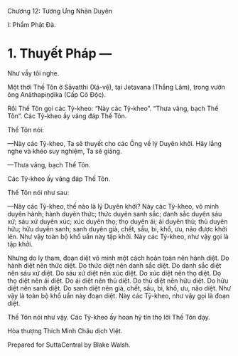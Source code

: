  

Chương 12: Tương Ưng Nhân Duyên

I: Phẩm Phật Ðà.

# 1\. Thuyết Pháp —

Như vầy tôi nghe.

Một thời Thế Tôn ở Sāvatthi (Xá-vệ), tại Jetavana (Thắng Lâm), trong vườn ông Anāthapiṇḍika (Cấp Cô Ðộc).

Rồi Thế Tôn gọi các Tỷ-kheo: “Này các Tỷ-kheo”. “Thưa vâng, bạch Thế Tôn”. Các Tỷ-kheo ấy vâng đáp Thế Tôn.

Thế Tôn nói:

—Này các Tỷ-kheo, Ta sẽ thuyết cho các Ông về lý Duyên khởi. Hãy lắng nghe và khéo suy nghiệm, Ta sẽ giảng.

—Thưa vâng, bạch Thế Tôn.

Các Tỷ-kheo ấy vâng đáp Thế Tôn.

Thế Tôn nói như sau:

—Này các Tỷ-kheo, thế nào là lý Duyên khởi? Này các Tỷ-kheo, vô minh duyên hành; hành duyên thức; thức duyên sanh sắc; danh sắc duyên sáu xứ; sáu xứ duyên xúc; xúc duyên thọ; thọ duyên ái; ái duyên thủ; thủ duyên hữu; hữu duyên sanh; sanh duyên già, chết, sầu, bi, khổ, ưu, não được khởi lên. Như vậy toàn bộ khổ uẩn này tập khởi. Này các Tỷ-kheo, như vậy gọi là tập khởi.

Nhưng do ly tham, đoạn diệt vô minh một cách hoàn toàn nên hành diệt. Do hành diệt nên thức diệt. Do thức diệt nên danh sắc diệt. Do danh sắc diệt nên sáu xứ diệt. Do sáu xứ diệt nên xúc diệt. Do xúc diệt nên thọ diệt. Dọ thọ diệt nên ái diệt. Do ái diệt nên thủ diệt. Do thủ diệt nên hữu diệt. Do hữu diệt nên sanh diệt. Do sanh diệt nên già, chết, sầu, bi, khổ, ưu, não diệt. Như vậy là toàn bộ khổ uẩn này đoạn diệt. Này các Tỷ-kheo, như vậy gọi là đoạn diệt.

Thế Tôn nói như vậy. Các Tỷ-kheo ấy hoan hỷ tín thọ lời Thế Tôn dạy.

Hòa thượng Thích Minh Châu dịch Việt.

Prepared for SuttaCentral by Blake Walsh.